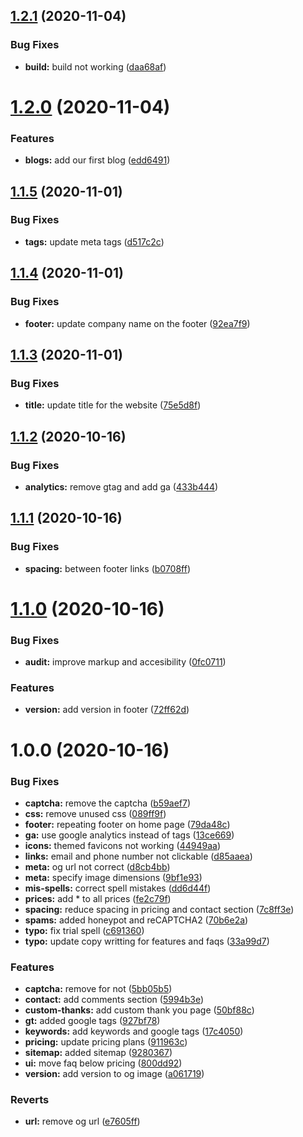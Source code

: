 ## [1.2.1](https://github.com/sembark/www/compare/v1.2.0...v1.2.1) (2020-11-04)


### Bug Fixes

* **build:** build not working ([daa68af](https://github.com/sembark/www/commit/daa68af3cdcde6310a4619da6aa8670502f076d8))

# [1.2.0](https://github.com/sembark/www/compare/v1.1.5...v1.2.0) (2020-11-04)


### Features

* **blogs:** add our first blog ([edd6491](https://github.com/sembark/www/commit/edd64914c71af93059d8f8313f6c8ea05ce274f8))

## [1.1.5](https://github.com/sembark/www/compare/v1.1.4...v1.1.5) (2020-11-01)


### Bug Fixes

* **tags:** update meta tags ([d517c2c](https://github.com/sembark/www/commit/d517c2c8eb43695265ce4d8262333b055fcfe6f1))

## [1.1.4](https://github.com/sembark/www/compare/v1.1.3...v1.1.4) (2020-11-01)


### Bug Fixes

* **footer:** update company name on the footer ([92ea7f9](https://github.com/sembark/www/commit/92ea7f9a920fcabfd2e448dbf6763b2e33f63c22))

## [1.1.3](https://github.com/sembark/www/compare/v1.1.2...v1.1.3) (2020-11-01)


### Bug Fixes

* **title:** update title for the website ([75e5d8f](https://github.com/sembark/www/commit/75e5d8ff15ff3f3c4ff0308c7896be02f7f64f12))

## [1.1.2](https://github.com/sembark/www/compare/v1.1.1...v1.1.2) (2020-10-16)


### Bug Fixes

* **analytics:** remove gtag and add ga ([433b444](https://github.com/sembark/www/commit/433b444ab986e0d01b2ea1d70afcb24f6d2dc000))

## [1.1.1](https://github.com/sembark/www/compare/v1.1.0...v1.1.1) (2020-10-16)


### Bug Fixes

* **spacing:** between footer links ([b0708ff](https://github.com/sembark/www/commit/b0708ffc17c36b3dcddefb7563fdfc2752278710))

# [1.1.0](https://github.com/sembark/www/compare/v1.0.0...v1.1.0) (2020-10-16)


### Bug Fixes

* **audit:** improve markup and accesibility ([0fc0711](https://github.com/sembark/www/commit/0fc07112e93a0936cd1ec63d0982e352324748bd))


### Features

* **version:** add version in footer ([72ff62d](https://github.com/sembark/www/commit/72ff62d79359b3876b1b4fd1109ab57a0cf64859))

# 1.0.0 (2020-10-16)


### Bug Fixes

* **captcha:** remove the captcha ([b59aef7](https://github.com/sembark/www/commit/b59aef7d27697e17dc87f4b89eae30bde7b00552))
* **css:** remove unused css ([089ff9f](https://github.com/sembark/www/commit/089ff9f8c4757c4499626cd197a3da4f01146ec2))
* **footer:** repeating footer on home page ([79da48c](https://github.com/sembark/www/commit/79da48cabc6ff0636eaede62b6e184e1548ffc95))
* **ga:** use google analytics instead of tags ([13ce669](https://github.com/sembark/www/commit/13ce6699ccb5de529e3099a4da7f3c6f1488e72a))
* **icons:** themed favicons not working ([44949aa](https://github.com/sembark/www/commit/44949aaa1541a5574c28a2a34d7ca46ea2bc75af))
* **links:** email and phone number not clickable ([d85aaea](https://github.com/sembark/www/commit/d85aaeaaa64d8a4cde45e40fdf3f4d77388ca11c))
* **meta:** og url not correct ([d8cb4bb](https://github.com/sembark/www/commit/d8cb4bb2404cac35f277b98c7f159b7c7dd93a53))
* **meta:** specify image dimensions ([9bf1e93](https://github.com/sembark/www/commit/9bf1e9319092467ab034c1ac75dc6d9ffe9b17f9))
* **mis-spells:** correct spell mistakes ([dd6d44f](https://github.com/sembark/www/commit/dd6d44fa1da271a4c153bef60b45c001f0544d8b))
* **prices:** add * to all prices ([fe2c79f](https://github.com/sembark/www/commit/fe2c79f57dbebbe4bbb6a1bc01e306272b614333))
* **spacing:** reduce spacing in pricing and contact section ([7c8ff3e](https://github.com/sembark/www/commit/7c8ff3e04c94863ba4bdac070e1f312ee99c569c))
* **spams:** added honeypot and reCAPTCHA2 ([70b6e2a](https://github.com/sembark/www/commit/70b6e2ab6f40a6056944cbaeb374f7e355bb46e6))
* **typo:** fix trial spell ([c691360](https://github.com/sembark/www/commit/c6913605ab3e36a4916c2d5073fdb0678a7bac54))
* **typo:** update copy writting for features and faqs ([33a99d7](https://github.com/sembark/www/commit/33a99d7d4cce0302dd653f3facdfb1b2b25d2908))


### Features

* **captcha:** remove for not ([5bb05b5](https://github.com/sembark/www/commit/5bb05b537a859723f47986f9156e3cb1601def82))
* **contact:** add comments section ([5994b3e](https://github.com/sembark/www/commit/5994b3ef1a850160cb95583ee648d4a865e28edd))
* **custom-thanks:** add custom thank you page ([50bf88c](https://github.com/sembark/www/commit/50bf88cb4744fdb87a537cf31241b936dd6b5fcb))
* **gt:** added google tags ([927bf78](https://github.com/sembark/www/commit/927bf783168a3ef680b4e764a99379cca81be772))
* **keywords:** add keywords and google tags ([17c4050](https://github.com/sembark/www/commit/17c40506efeab7bd82eeca1a2a1e26fadd44f60e))
* **pricing:** update pricing plans ([911963c](https://github.com/sembark/www/commit/911963cf992a68d8f226d1369a5f3632ca3226f2))
* **sitemap:** added sitemap ([9280367](https://github.com/sembark/www/commit/9280367b90059efb47fb49f4ffb0464cf55ad272))
* **ui:** move faq below pricing ([800dd92](https://github.com/sembark/www/commit/800dd923650e88851e8dcc39668cc0e46cbe2267))
* **version:** add version to og image ([a061719](https://github.com/sembark/www/commit/a0617194f656b1875129ecb03cfe30077cce77e0))


### Reverts

* **url:** remove og url ([e7605ff](https://github.com/sembark/www/commit/e7605ff4d75177fad22af1da6df5a01ed9a5c86e))
